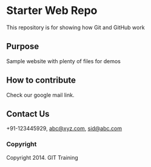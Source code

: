# Starter Web Repo

This repository is for showing how Git and GitHub work

## Purpose

Sample website with plenty of files for demos

## How to contribute

Check our google mail link.

## Contact Us

+91-123445929, abc@xyz.com, sid@abc.com

### Copyright

Copyright 2014. GIT Training